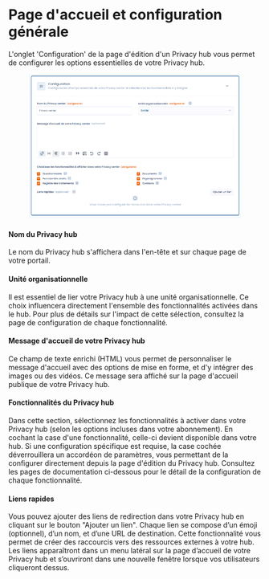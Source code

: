 # Page d'accueil et configuration générale

L'onglet 'Configuration' de la page d'édition d'un Privacy hub vous permet de configurer les options essentielles de votre Privacy hub.

<figure><img src="../../../.gitbook/assets/image (392).png" alt=""><figcaption></figcaption></figure>

#### Nom du Privacy hub

Le nom du Privacy hub s'affichera dans l'en-tête et sur chaque page de votre portail.

#### Unité organisationnelle

Il est essentiel de lier votre Privacy hub à une unité organisationnelle. Ce choix influencera directement l'ensemble des fonctionnalités activées dans le hub. Pour plus de détails sur l'impact de cette sélection, consultez la page de configuration de chaque fonctionnalité.

#### Message d'accueil de votre Privacy hub

Ce champ de texte enrichi (HTML) vous permet de personnaliser le message d'accueil avec des options de mise en forme, et d'y intégrer des images ou des vidéos. Ce message sera affiché sur la page d'accueil publique de votre Privacy hub.

#### Fonctionnalités du Privacy hub

Dans cette section, sélectionnez les fonctionnalités à activer dans votre Privacy hub (selon les options incluses dans votre abonnement). En cochant la case d'une fonctionnalité, celle-ci devient disponible dans votre hub. Si une configuration spécifique est requise, la case cochée déverrouillera un accordéon de paramètres, vous permettant de la configurer directement depuis la page d'édition du Privacy hub. Consultez les pages de documentation ci-dessous pour le détail de la configuration de chaque fonctionnalité.

#### Liens rapides

Vous pouvez ajouter des liens de redirection dans votre Privacy hub en cliquant sur le bouton "Ajouter un lien". Chaque lien se compose d’un émoji (optionnel), d’un nom, et d’une URL de destination. Cette fonctionnalité vous permet de créer des raccourcis vers des ressources externes à votre hub. Les liens apparaîtront dans un menu latéral sur la page d’accueil de votre Privacy hub et s’ouvriront dans une nouvelle fenêtre lorsque vos utilisateurs cliqueront dessus.

